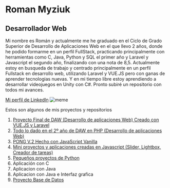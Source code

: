 # Roman Myziuk
## Desarrollador Web

Mi nombre es Román y actualmente me he graduado en el Ciclo de Grado Superior de Desarrollo de Aplicaciones Web en el que llevo 2 años, donde he podido formarme en un perfil FullStack, practicando principalmente con herramientas como C, Java, Python y SQL el primer año y Laravel y Javascript el segundo año, finalizando con una nota de 8,5. Actualmente estoy en busqueda de trabajo y centrado principalmente en un perfil Fullstack en desarrollo web, utilizando Laravel y VUE.JS pero con ganas de aprender tecnologias nuevas. Y en mi tiempo libre estoy aprendiendo a desarrollar videojuegos en Unity con C#. Pronto subiré un repositorio con todos mi avances.
<script src="https://platform.linkedin.com/badges/js/profile.js" async defer type="text/javascript"></script>
[Mi perfil de LinkedIn](https://www.linkedin.com/in/roman-myziuk/)
![meme](https://static.wikia.nocookie.net/valorant/images/f/fe/Just_Business_Spray.png/revision/latest/scale-to-width-down/512?cb=20210927173058)

Estos son algunos de mis proyectos y repositorios

1. [Proyecto Final de DAW (Desarrollo de aplicaciones Web) Creado con VUE.JS y Laravel](https://github.com/Ro0oman/Proyecto-TFG-Roman)
2. [Todo lo dado en el 2º año de DAW en PHP (Desarrollo de aplicaciones Web)](https://github.com/Ro0oman/CFGS-2-DAW)
3. [PONG V.2 Hecho con JavaScript Vanilla](https://github.com/Ro0oman/PONG-V2)
4. [Mini proyectos y aplicaciones creadas en Javascript (Slider, Lightbox, Creador de tareas)](https://github.com/Ro0oman/JSProjects)
5. [Pequeños proyectos de Python](https://github.com/Ro0oman/PythonProjects)
6. Aplicación con C
7. Aplicacion con Java
8. Aplicacion con Java e Interfaz grafica
9. [Proyecto Base de Datos](https://github.com/Ro0oman/DBProyect)
